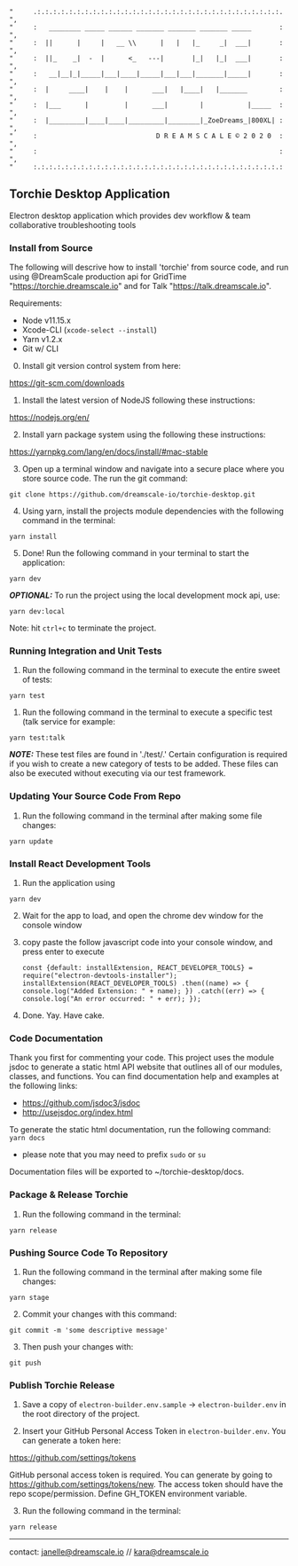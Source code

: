     "     .:.:.:.:.:.:.:.:.:.:.:.:.:.:.:.:.:.:.:.:.:.:.:.:.:.:.:.:.:.:.:.      ",
    "     :   ________ _____ ______ _______ _______ _______ _____       :      ",
    "     :  ||      |     |   __ \\      |   |   |_     _|  ___|       :      ",
    "     :  ||_    _|  -  |      <_   ---|       |_|   |_|  ___|       :      ",
    "     :   __|__|_|_____|___|____|_____|___|___|_______|_____|       :      ",
    "     :  |     ____|    |    |      ___|   |____|   |_______        :      ",
    "     :  |___      |         |      ___|        |           |_____  :      ",
    "     :  |_________|____|____|_________|________|_ZoeDreams_|800XL| :      ",
    "     :                              D R E A M S C A L E © 2 0 2 0  :      ",
    "     :                                                             :      ",
    "     :.:.:.:.:.:.:.:.:.:.:.:.:.:.:.:.:.:.:.:.:.:.:.:.:.:.:.:.:.:.:.:
    
## Torchie Desktop Application ##
Electron desktop application which provides dev workflow & team collaborative troubleshooting tools

### Install from Source ###
The following will descrive how to install 'torchie' from source code, and run using @DreamScale production api for GridTime "https://torchie.dreamscale.io" and for Talk "https://talk.dreamscale.io".  

Requirements:
- Node v11.15.x
- Xcode-CLI (`xcode-select --install`)
- Yarn v1.2.x
- Git w/ CLI

0) Install git version control system from here:

https://git-scm.com/downloads

1) Install the latest version of NodeJS following these instructions: 

https://nodejs.org/en/ 

2) Install yarn package system using the following these instructions:

https://yarnpkg.com/lang/en/docs/install/#mac-stable

3) Open up a terminal window and navigate into a secure place where you store source code. The run the  git command:

`git clone https://github.com/dreamscale-io/torchie-desktop.git`

4) Using yarn, install the projects module dependencies with the following command in the terminal: 

`yarn install`

5) Done! Run the following command in your terminal to start the application:

`yarn dev`

***OPTIONAL:*** To run the project using the local development mock api, use:

`yarn dev:local`

Note: hit `ctrl+c` to terminate the project.

### Running Integration and Unit Tests ###

1) Run the following command in the terminal to execute the entire sweet of tests:

`yarn test`

1) Run the following command in the terminal to execute a specific test (talk service for example:

`yarn test:talk`

***NOTE:*** These test files are found in './test/.' Certain configuration is required if you wish to create a new category of tests to be added. These files can also be executed without executing via our test framework.

### Updating Your Source Code From Repo ###

1) Run the following command in the terminal after making some file changes:

`yarn update`

### Install React Development Tools ###

1) Run the application using 

`yarn dev`

2) Wait for the app to load, and open the chrome dev window for the console window

3) copy paste the follow javascript code into your console window, and press enter to execute

    `const {default: installExtension, REACT_DEVELOPER_TOOLS} = require("electron-devtools-installer");
    installExtension(REACT_DEVELOPER_TOOLS)
    .then((name) => { 
        console.log("Added Extension: " + name);
     })
    .catch((err) => {
        console.log("An error occurred: " + err);
     });`

4) Done. Yay. Have cake.

### Code Documentation

Thank you first for commenting your code. This project uses the module jsdoc to generate a static html API website that outlines all of our modules, classes, and functions. You can find documentation help and examples at the following links:

- https://github.com/jsdoc3/jsdoc
- http://usejsdoc.org/index.html

To generate the static html documentation, run the following command:
`yarn docs`

* please note that you may need to prefix `sudo` or `su`

Documentation files will be exported to ~/torchie-desktop/docs.

### Package & Release Torchie ###

1) Run the following command in the terminal:

`yarn release`

### Pushing Source Code To Repository ###

1) Run the following command in the terminal after making some file changes:

`yarn stage`

2) Commit your changes with this command: 

`git commit -m 'some descriptive message'`

3) Then push your changes with:

`git push`

### Publish Torchie Release ###

1) Save a copy of `electron-builder.env.sample` -> `electron-builder.env` in the root directory of the project.

2) Insert your GitHub Personal Access Token in `electron-builder.env`. You can generate a token here:

https://github.com/settings/tokens

GitHub personal access token is required. You can generate by going to https://github.com/settings/tokens/new. The access token should have the repo scope/permission. Define GH_TOKEN environment variable.

3) Run the following command in the terminal:

`yarn release`

--------------------------
contact: [janelle@dreamscale.io](mailto:janelle@dreamscale.io) // [kara@dreamscale.io](mailto:kara@dreamscale.io)
